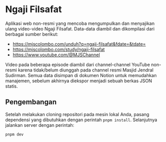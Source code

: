 # Ngaji Filsafat

Aplikasi web non-resmi yang mencoba mengumpulkan dan menyajikan ulang video-video Ngaji Filsafat. Data-data diambil dan dikompilasi dari berbagai sumber berikut:

- https://mjscolombo.com/unduh?q=ngaji-filsafat&fdate=&tdate=
- https://mjscolombo.com/study/ngaji-filsafat
- https://www.youtube.com/@MJSChannel

Video pada beberapa episode diambil dari channel-channel YouTube non-resmi karena tidak/belum diunggah pada channel resmi Masjid Jendral Sudirman. Semua data disimpan di dokumen Notion untuk memudahkan manajemen, sebelum akhirnya diekspor menjadi sebuah berkas JSON statis.

## Pengembangan

Setelah melakukan cloning repositori pada mesin lokal Anda, pasang dependensi yang dibutuhkan dengan perintah `pnpm install`. Selanjutnya jalankan server dengan perintah:

```bash
pnpm dev
```
